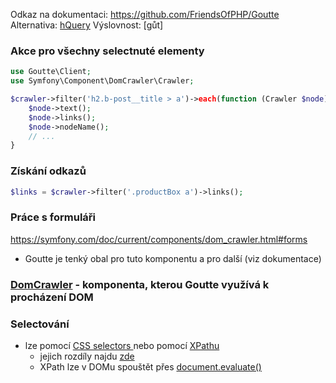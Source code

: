 Odkaz na dokumentaci: https://github.com/FriendsOfPHP/Goutte
Alternativa: [hQuery](https://github.com/duzun/hQuery.php)
Výslovnost: \[gůt\]

### Akce pro všechny selectnuté elementy

```php
use Goutte\Client;  
use Symfony\Component\DomCrawler\Crawler;

$crawler->filter('h2.b-post__title > a')->each(function (Crawler $node) {
	$node->text();
	$node->links();
	$node->nodeName();
	// ...
}
```

### Získání odkazů

```php
$links = $crawler->filter('.productBox a')->links();
```

### Práce s formuláři
https://symfony.com/doc/current/components/dom_crawler.html#forms
- Goutte je tenký obal pro tuto komponentu a pro další (viz dokumentace)

### [DomCrawler](https://symfony.com/doc/current/components/dom_crawler.html) - komponenta, kterou Goutte využívá k procházení DOM

### Selectování
- lze pomocí [CSS selectors ](https://developer.mozilla.org/en-US/docs/Web/CSS/CSS_Selectors) nebo pomocí [XPathu](https://developer.mozilla.org/en-US/docs/Web/XPath) 
	- jejich rozdíly najdu [zde](https://gist.github.com/slotix/11f0930b2d46d2946249a10e6216735b)
	- XPath lze v DOMu spouštět přes [document.evaluate()](https://developer.mozilla.org/en-US/docs/Web/API/Document/evaluate)
